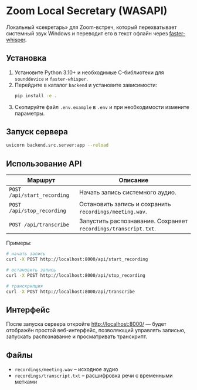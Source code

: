 # Zoom Local Secretary (WASAPI)

Локальный «секретарь» для Zoom-встреч, который перехватывает системный звук Windows
и переводит его в текст офлайн через [faster-whisper](https://github.com/guillaumekln/faster-whisper).

## Установка

1. Установите Python 3.10+ и необходимые C-библиотеки для `sounddevice` и `faster-whisper`.
2. Перейдите в каталог `backend` и установите зависимости:
   ```bash
   pip install -e .
   ```
3. Скопируйте файл `.env.example` в `.env` и при необходимости измените параметры.

## Запуск сервера

```bash
uvicorn backend.src.server:app --reload
```

## Использование API

| Маршрут | Описание |
|---------|----------|
| `POST /api/start_recording` | Начать запись системного аудио. |
| `POST /api/stop_recording` | Остановить запись и сохранить `recordings/meeting.wav`. |
| `POST /api/transcribe` | Запустить распознавание. Сохраняет `recordings/transcript.txt`. |

Примеры:
```bash
# начать запись
curl -X POST http://localhost:8000/api/start_recording

# остановить запись
curl -X POST http://localhost:8000/api/stop_recording

# транскрипция
curl -X POST http://localhost:8000/api/transcribe
```

## Интерфейс

После запуска сервера откройте [http://localhost:8000/](http://localhost:8000/) — будет отображён простой веб-интерфейс, позволяющий управлять записью, запускать распознавание и просматривать транскрипт.

## Файлы
- `recordings/meeting.wav` – исходное аудио
- `recordings/transcript.txt` – расшифровка речи с временными метками
